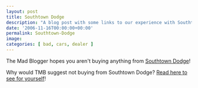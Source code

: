 ```yaml
---
layout: post
title: Southtown Dodge
description: "A blog post with some links to our experience with Southtown Dodge and why we don't suggest you buy from them"
date: '2006-11-16T00:00:00+00:00'
permalink: Southtown-Dodge
image: 
categories: [ bad, cars, dealer ]
---
```

The Mad Blogger hopes you aren't buying anything from <a href="/Why-not-to-buy-from-Southtown-Dodge-AKA-Southtown-Dodge-Sucks" title="Southtown Dodge">Southtown Dodge</a>!

Why would TMB suggest not buying from Southtown Dodge? <a href="/Why-not-to-buy-from-Southtown-Dodge-AKA-Southtown-Dodge-Sucks" title="Southtown Dodge">Read here to see for yourself</a>!


